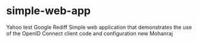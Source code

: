 simple-web-app
==============
Yahoo 
test
Google
Rediff
Simple web application that demonstrates the use of the OpenID Connect client code and configuration
new
Mohanraj
